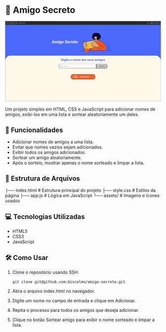 # 🎁 Amigo Secreto

![Tela do Amigo Secreto](assets/projeto-amigo-secreto.png)

Um projeto simples em HTML, CSS e JavaScript para adicionar nomes de amigos, exibi-los em uma lista e sortear aleatoriamente um deles.

## 🚀 Funcionalidades

- Adicionar nomes de amigos a uma lista.
- Evitar que nomes vazios sejam adicionados.
- Exibir todos os amigos adicionados.
- Sortear um amigo aleatoriamente.
- Após o sorteio, mostrar apenas o nome sorteado e limpar a lista.

## 📂 Estrutura de Arquivos

├── index.html # Estrutura principal do projeto
├── style.css # Estilos da página
├── app.js # Lógica em JavaScript
└── assets/ # Imagens e ícones usados

## 💻 Tecnologias Utilizadas

- HTML5
- CSS3
- JavaScript

## 🛠 Como Usar

1. Clone o repositório usando SSH:
   ```bash
   git clone git@github.com:Giscelmo/amigo-secreto.git
   ```
2. Abra o arquivo index.html no navegador.

3. Digite um nome no campo de entrada e clique em Adicionar.

4. Repita o processo para todos os amigos que deseja adicionar.

5. Clique no botão Sortear amigo para exibir o nome sorteado e limpar a lista.
